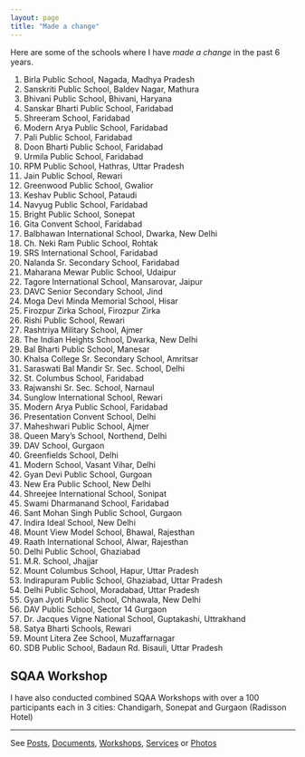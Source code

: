 ```yaml
---
layout: page
title: "Made a change"
---
```


Here are some of the schools where I have *made a change* in the past 6 years.

1. Birla Public School, Nagada, Madhya Pradesh
2. Sanskriti Public School, Baldev Nagar, Mathura
3. Bhivani Public School, Bhivani, Haryana
4. Sanskar Bharti Public School, Faridabad
5. Shreeram School, Faridabad
6. Modern Arya Public School, Faridabad
7. Pali Public School, Faridabad
8. Doon Bharti Public School, Faridabad
9. Urmila Public School, Faridabad
10. RPM Public School, Hathras, Uttar Pradesh
11. Jain Public School, Rewari
12. Greenwood Public School, Gwalior
13. Keshav Public School, Pataudi
14. Navyug Public School, Faridabad
15. Bright Public School, Sonepat
16. Gita Convent School, Faridabad
17. Balbhawan International School, Dwarka, New Delhi
18. Ch. Neki Ram Public School, Rohtak
19. SRS International School, Faridabad
20. Nalanda Sr. Secondary School, Faridabad
21. Maharana Mewar Public School, Udaipur
22. Tagore International School, Mansarovar, Jaipur
23. DAVC Senior Secondary School, Jind
24. Moga Devi Minda Memorial School, Hisar
25. Firozpur Zirka School, Firozpur Zirka
26. Rishi Public School, Rewari
27. Rashtriya Military School, Ajmer
28. The Indian Heights School, Dwarka, New Delhi
29. Bal Bharti Public School, Manesar
30. Khalsa College Sr. Secondary School, Amritsar
31. Saraswati Bal Mandir Sr. Sec. School, Delhi
32. St. Columbus School, Faridabad
33. Rajwanshi Sr. Sec. School, Narnaul
34. Sunglow International School, Rewari
35. Modern Arya Public School, Faridabad
36. Presentation Convent School, Delhi
37. Maheshwari Public School, Ajmer
38. Queen Mary’s School, Northend, Delhi
39. DAV School, Gurgaon
40. Greenfields School, Delhi
41. Modern School, Vasant Vihar, Delhi
42. Gyan Devi Public School, Gurgoan
43. New Era Public School, New Delhi
44. Shreejee International School, Sonipat
45. Swami Dharmanand School, Faridabad
46. Sant Mohan Singh Public School, Gurgaon
47. Indira Ideal School, New Delhi
48. Mount View Model School, Bhawal, Rajesthan
49. Raath International School, Alwar, Rajesthan
50. Delhi Public School, Ghaziabad
51. M.R. School, Jhajjar
52. Mount Columbus School, Hapur, Uttar Pradesh
53. Indirapuram Public School, Ghaziabad, Uttar Pradesh
54. Delhi Public School, Moradabad, Uttar Pradesh
55. Gyan Jyoti Public School, Chhawala, New Delhi
56. DAV Public School, Sector 14 Gurgaon
57. Dr. Jacques Vigne National School, Guptakashi, Uttrakhand
58. Satya Bharti Schools, Rewari
59. Mount Litera Zee School, Muzaffarnagar
60. SDB Public School, Badaun Rd. Bisauli, Uttar Pradesh


SQAA Workshop
-------------
I have also conducted combined SQAA Workshops with over a 100 participants each in 3 cities: Chandigarh, Sonepat and Gurgaon (Radisson Hotel)

---
See [Posts](/#posts), [Documents](/documents), [Workshops](/workshops),
[Services](/services) or [Photos](/galleries)
